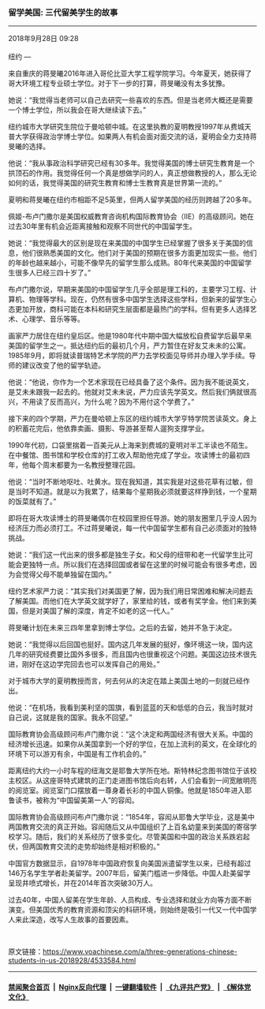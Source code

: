 ### 留学美国: 三代留美学生的故事
------------------------

<div class="published">
 <span class="date" title="中国时间">
  <time datetime="2018-09-28T09:28:10+08:00">
   2018年9月28日 09:28
  </time>
 </span>
</div>
<br/>
<div class="wsw">
 <span class="dateline">
  纽约 —
 </span>
 <p>
  来自重庆的蒋旻曦2016年进入哥伦比亚大学工程学院学习。今年夏天，她获得了哥大环境工程专业硕士学位。对于下一步的打算，蒋旻曦没有太多犹豫。
 </p>
 <p>
  她说：“我觉得当老师可以自己去研究一些喜欢的东西。但是当老师大概还是需要一个博士学位，所以我会在哥大继续读下去。”
 </p>
 <p>
  纽约城市大学研究生院位于曼哈顿中城。在这里执教的夏明教授1997年从费城天普大学获得政治学博士学位。如果两人有机会面对面交流的话，夏明会全力支持蒋旻曦的选择。
 </p>
 <p>
  他说：“我从事政治科学研究已经有30多年。我觉得美国的博士研究生教育是一个拱顶石的作用。我觉得任何一个真是想做学问的人，真正想做教授的人，那么无论如何的话，我觉得美国的研究生教育和博士生教育真是世界第一流的。”
 </p>
 <p>
  夏明和蒋旻曦在纽约市相距不足5英里，但两人留学美国的经历则跨越了20多年。
 </p>
 <p>
  佩姬-布卢门撒尔是美国权威教育咨询机构国际教育协会（IIE）的高级顾问。她在过去30年里有机会近距离接触和观察不同世代的中国留学生。
 </p>
 <p>
  她说：“我觉得最大的区别是现在来美国的中国学生已经掌握了很多关于美国的信息，他们很熟悉美国的文化。他们对于美国的预期在很多方面更加现实一些。他们的年龄也越来越小，可能不像早先的留学生那么成熟。80年代来美国的中国留学生很多人已经三四十岁了。”
 </p>
 <p>
  布卢门撒尔说，早期来美国的中国留学生几乎全部是理工科的，主要学习工程、计算机、物理等学科。现在，仍然有很多中国学生选择这些学科，但新来的留学生心态更加开放，商科可能在本科和研究生层面都是最热门的学科。但有更多人选择艺术、心理学、音乐等等。
 </p>
 <p>
  画家严力居住在纽约皇后区。他是1980年代中期中国大幅放松自费留学后最早来美国的留学生之一。抵达纽约后的最初几个月，严力暂住在好友艾未未的公寓。1985年9月，即将就读普瑞特艺术学院的严力去学校面见导师并办理入学手续。导师的建议改变了他的留学轨迹。
 </p>
 <p>
  他说：“他说，你作为一个艺术家现在已经具备了这个条件。因为我不能说英文，是艾未未跟我一起去的。他就对艾未未说，严力应该先学英文。然后我们俩就很高兴，不用读了反而高兴，为什么呢？因为不用付这个学费了。”
 </p>
 <p>
  接下来的四个学期，严力在曼哈顿上东区的纽约城市大学亨特学院苦读英文。身上的积蓄花完后，他依靠卖画、摄影、导游甚至帮人遛狗支撑学业。
 </p>
 <p>
  1990年代初，口袋里揣着一百美元从上海来到费城的夏明对半工半读也不陌生。在中餐馆、图书馆和学校仓库的打工收入帮助他完成了学业。攻读博士的最初四年，他每个周末都要为一名教授整理花园。
 </p>
 <p>
  他说：“当时不断地呕吐、吐黄水。现在我知道，其实我是对这些花草有过敏，但是当时不知道。就是以为我累了，结果每个星期我必须就要这样挣到钱，一个星期的饭菜就有了。”
 </p>
 <p>
  即将在哥大攻读博士的蒋旻曦偶尔在校园里担任导游。她的朋友圈里几乎没人因为经济压力而必须打工。不过蒋旻曦说，每一代中国留学生都有自己必须面对的独特挑战。
 </p>
 <p>
  她说：“我们这一代出来的很多都是独生子女。和父母的纽带和老一代留学生比可能会更独特一点。所以我们在选择回国或者留在这里的时候可能会有很多考虑，因为会觉得父母不能单独留在国内。”
 </p>
 <p>
  纽约艺术家严力说：“其实我们对美国更了解，因为我们用日常困难和解决问题去了解美国。而他们在大学英文就学好了，家里给的钱，或者有奖学金。他们来到美国，但是对美国了解的深度，肯定不如老的这一代人。”
 </p>
 <p>
  蒋旻曦计划在未来三四年里拿到博士学位。之后的去留，她并不急于决定。
 </p>
 <p>
  她说：“我觉得以后回国也挺好。国内这几年发展的挺好，像环境这一块，国内这几年的研究经费要比国外多很多，而且国内也很重视这个问题。美国这边技术很先进，刚好在这边学完回去也可以发挥自己的用处。”
 </p>
 <p>
  对于城市大学的夏明教授而言，何去何从的决定在踏上美国土地的一刻就已经作出。
 </p>
 <p>
  他说：“在机场，我看到美利坚的国旗，看到蓝蓝的天和低低的白云，我当时就对自己说，这就是我的国家。我永不回望。”
 </p>
 <p>
  国际教育协会高级顾问布卢门撒尔说：“这个决定和两国经济有很大关系。中国的经济增长迅速。如果你从美国拿到一个好的学位，在加上流利的英文，在全球化的环境下可以游刃有余，中国是有工作机会的。”
 </p>
 <p>
  距离纽约大约一小时车程的纽海文是耶鲁大学所在地。斯特林纪念图书馆位于该校主校区。从这座哥特式建筑的正门走进图书馆后向右转，人们会看到一间宽敞明亮的阅览室。阅览室门口摆放着一尊身着长衫的中国人铜像。他就是1850年进入耶鲁读书，被称为“中国留美第一人”的容闳。
 </p>
 <p>
  国际教育协会高级顾问布卢门撒尔说：“1854年，容闳从耶鲁大学毕业，这是美中两国教育交流的真正开始。容闳随后又从中国组织了上百名幼童来到美国的寄宿学校学习。随后，我们的关系经历了很多变化。尽管美国和中国的政治关系跌宕起伏，但两国教育交流的走势却始终是相对积极的。”
 </p>
 <p>
  中国官方数据显示，自1978年中国政府恢复向美国派遣留学生以来，已经有超过146万名学生学者赴美留学。2007年后，留美门槛进一步降低。中国人赴美留学呈现井喷式增长，并在2014年首次突破30万人。
 </p>
 <p>
  过去40年，中国人留美在学生年龄、人员构成、专业选择和就业方向等方面不断演变。但美国优秀的教育资源和顶尖的科研环境，则始终是吸引一代又一代中国学人来此深造，改写人生故事的首要因素。
 </p>
 <p>
 </p>
 <p>
  <br/>
 </p>
</div>

原文链接：https://www.voachinese.com/a/three-generations-chinese-students-in-us-2018928/4533584.html


------------------------
#### [禁闻聚合首页](https://github.com/gfw-breaker/banned-news/blob/master/README.md) &nbsp;|&nbsp; [Nginx反向代理](https://github.com/gfw-breaker/open-proxy/blob/master/README.md) &nbsp;|&nbsp;  [一键翻墙软件](https://github.com/gfw-breaker/nogfw/blob/master/README.md) &nbsp;|&nbsp; [《九评共产党》](https://github.com/gfw-breaker/9ping.md/blob/master/README.md#九评之一评共产党是什么) &nbsp;|&nbsp; [《解体党文化》](https://github.com/gfw-breaker/jtdwh.md/blob/master/README.md#绪论)